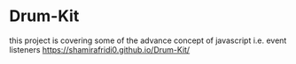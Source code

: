 # Drum-Kit
this project is covering some of the advance concept of javascript i.e. event listeners 
https://shamirafridi0.github.io/Drum-Kit/
